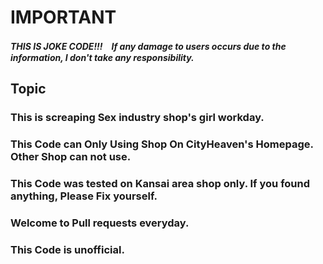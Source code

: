 # IMPORTANT
***THIS IS JOKE CODE!!!　If any damage to users occurs due to the information, I don't take any responsibility.***

## Topic
### This is screaping Sex industry shop's girl workday.
### This Code can Only Using Shop On CityHeaven's Homepage. Other Shop can not use.
### This Code was tested on Kansai area shop only. If you found anything, Please Fix yourself.
### Welcome to Pull requests everyday.
### This Code is unofficial.
